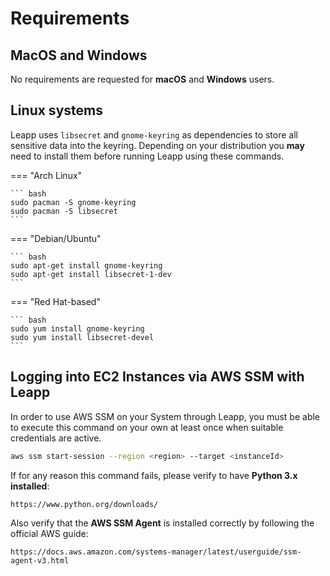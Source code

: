 # Requirements

## MacOS and Windows

No requirements are requested for **macOS** and **Windows** users.

## Linux systems
Leapp uses `libsecret` and `gnome-keyring` as dependencies to store all sensitive data into the keyring.
Depending on your distribution you **may** need to install them before running Leapp using these commands.

=== "Arch Linux"

    ``` bash
    sudo pacman -S gnome-keyring
    sudo pacman -S libsecret
    ```

=== "Debian/Ubuntu"

    ``` bash
    sudo apt-get install gnome-keyring
    sudo apt-get install libsecret-1-dev
    ```
=== "Red Hat-based"

    ``` bash
    sudo yum install gnome-keyring
    sudo yum install libsecret-devel
    ```


## Logging into EC2 Instances via AWS SSM with Leapp 

In order to use AWS SSM on your System through Leapp, you must be able to execute this command 
on your own at least once when suitable credentials are active.

```bash
aws ssm start-session --region <region> --target <instanceId>
```

If for any reason this command fails, please verify to have **Python 3.x installed**:

```
https://www.python.org/downloads/
```

Also verify that the **AWS SSM Agent** is installed correctly by following the official AWS guide:

```
https://docs.aws.amazon.com/systems-manager/latest/userguide/ssm-agent-v3.html
```
